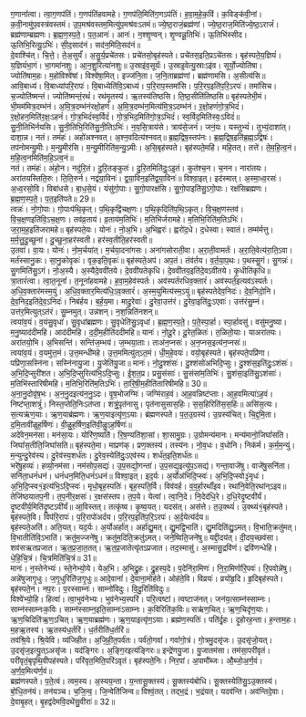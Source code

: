 

  
ग॒णानां॑त्वा। त्वा॒ग॒णप॑तिं। ग॒णप॑तिंहवामहे। ग॒णप॑ति॒मिति॑ग॒णऽप॑तिं। ह॒वा॒म॒हे॒क॒विं। क॒विङ्क॑वी॒नां। क॒वी॒नामु॑प॒वस्त्र॑वस्तमं। उ॒प॒मश्र॑वस्तम॒मित्यु॑प॒मश्र॑वःऽतमं॥ ज्ये॒ष्ठ॒राजं॒ब्रह्म॑णां। ज्ये॒ष्ठ॒राज॒मिति॑ज्ये॒ष्ठ॒ऽराजं॑। ब्रह्म॑णाम्ब्रह्मणः। ब्र॒ह्म॒ण॒स्प॒ते॒। प॒त॒आनः॑। आनः॑। न॒श्शृ॒ण्वन्। शृ॒ण्वन्नू॒तिभिः॑। ऊ॒तिभि॑स्सीद। ऊ॒तिभि॒रित्यू॒ऽभिः॑। सी॒द॒साद॑नं। सद॑न॒मिति॒सद॑नं॥  
दे॒वाश्चि॑त्। चि॒त्ते॒। ते॒अ॒सुर्यं॑। अ॒सु॒र्य॒प्रचे॑तसः। प्रचे॑तसो॒बृह॑स्पते। प्रचे॑तस॒इति॒प्रऽचे॑तसः। बृह॑स्पते॒य॒ज्ञियं॑। य॒ज्ञियं॑भा॒गं। भा॒गमा॑नशुः। आ॒न॒शु॒रित्या॑नशुः॥ उ॒स्राइ॑व॒सूर्यः॑। उ॒स्राइ॒वेत्यु॒स्राःऽइ॑व। सूर्यो॒ज्योति॑षा। ज्योति॑षाम॒हः। म॒होविश्वे॑षां। विश्वे॑षा॒मित्। इज्ज॑नि॒ता। ज॒नि॒ताब्रह्म॑णां। ब्रह्म॑णामसि। अ॒सीत्य॑सि॥  
आवि॒बाध्य॑। वि॒बाध्या॑परि॒रापः॑। वि॒बाध्येति॑वि॒ऽबाध्य॑। प॒रि॒राप॒स्तमां॑सि। प॒रि॒रप॒इति॑प॒रि॒ऽरपः॑। तमां॑सिच। च॒ज्योति॑ष्मन्तं। ज्योति॑ष्मन्तं॒रथं॑। रथ॑मृ॒तस्य॑। ऋ॒तस्य॑तिष्ठसि। ति॒ष्ठ॒सीति॑तिष्ठसि॥ बृह॑स्पतेभी॒मं। भी॒मम॑मित्र॒दम्भ॑नं। अ॒मि॒त्र॒दम्भ॑नंरक्षो॒हणं॑। अ॒मि॒त्र॒दम्भ॑न॒मित्य॑मि॒त्र॒ऽदम्भ॑नं। ऱ॒क्षो॒हणं॑गो॒त्र॒भिदं॑। र॒क्षो॒हन॒मिति॑र॒क्षः॒ऽहनं॑। गो॒त्र॒भिदं॑स्व॒र्विदं॑। गो॒त्र॒भिद॒मिति॑गो॒त्र॒ऽभिदं॑। स्व॒र्विद॒मिति॑स्वः॒ऽविदं॑॥  
सु॒नी॒तिभि॑र्नयसि। सु॒नी॒तिभि॒रिति॑सु॒नी॒तिऽभिः॑। न॒य॒सि॒त्राय॑से। त्राय॑से॒जनं॑। जनं॒यः। यस्तुभ्यं॑। तुभ्यं॒दाशा॑त्। दाशा॒न्न। नतं। तमंहः॑। अहो॑अश्नवत्। अ॒श्न॒वदित्य॑श्नवत्॥ ब्र॒ह्म॒द्विष॒स्तप॑नः। ब्र॒ह्म॒द्विष॒इति॑ब्र॒ह्म॒ऽद्विषः॑। तप॑नोमन्यु॒मीः। म॒न्यु॒मीर॑सि। म॒न्यु॒मीरिति॑म॒न्यु॒ऽमीः। अ॒सि॒बृह॑स्पते। बृह॑स्पते॒महि॑। महि॒तत्। तत्ते॑। ते॒म॒हि॒त्व॒नं। म॒हि॒त्व॒नमिति॑म॒हि॒ऽत्व॒नं॥  
नतं। तमंहः॑। अंहो॒न। नदु॑रि॒तं। दु॒रि॒तङ्कुतः॑। दु॒रि॒तमिति॑दुः॒ऽइ॒तं। कुत॑श्च॒न। च॒नन। नारा॑तयः। अरा॑तयस्तिति॒रुः। ति॒ति॒रुर्न। नद्व॑या॒विनः॑। द्व॒या॒विन॒इति॑द्व॒या॒विनः॑॥ विश्वा॒इत्। इद॑स्मात्। अ॒स्मा॒ध्व॒रसः॑। अ॒ध्व॒रसो॒वि। विबा॑धसे। बा॒ध॒से॒यं। यंसु॑गो॒पाः। सु॒गो॒पारक्ष॑सि। सु॒गो॒पाइति॑सु॒ऽगो॒पाः। रक्ष॑सिब्रह्मणः। ब्र॒ह्म॒ण॒स्प॒ते॒। प॒त॒इति॑पते॥ 29॥  
त्वन्नः॑। नो॒गो॒पाः। गो॒पाःप॑थि॒कृत्। प॒थि॒कृद्वि॑चक्ष॒णः। प॒थि॒कृदिति॑प॒थि॒ऽकृत्। वि॒च॒क्ष॒णस्तव॑। वि॒च॒क्ष॒णइति॑वि॒ऽच॒क्ष॒णः। तव॑व्र॒ताय॑। व्र॒ताय॑म॒तिभिः॑। म॒तिभि॑र्जरामहे। म॒तिभि॒रिति॑म॒तिऽभिः॑। ज॒रा॒म॒ह॒इति॑जरामहे॥ बृह॑स्पते॒यः। योनः॑। नो॒अ॒भि। अ॒भिह्वरः॑। ह्वरो॑द॒धे। द॒धेस्वा। स्वातं। तम्म॑र्मत्तु। म॒र्म॒त्तु॒दु॒च्छुना॑। दु॒च्छुना॒हर॑स्वती। हर॑स्व॒तीति॒हर॑स्वती॥  
उ॒तवा॑। वा॒यः। योनः॑। नो॒म॒र्चया॑त्। म॒र्चया॒दना॑गसः। अना॑गसोराती॒वा। अ॒रा॒ती॒वामर्तः॑। अ॒रा॒ति॒वेत्य॑रा॒ति॒ऽवा। मर्त॑स्सानु॒कः। सा॒नु॒कोवृकः॑। वृक॒इति॒वृकः॑॥ बृह॑स्पते॒अप॑। अप॒तं। तंव॑र्तय। व॒र्त॒या॒प॒थः। प॒थस्सु॒गं। सु॒गन्नः॑। सु॒गमिति॑सु॒ऽगं। नो॒अ॒स्यै। अ॒स्यैदे॒ववी॑तये। दे॒ववी॑यतेकृधि। दे॒ववी॑तय॒इति॑दे॒वऽवी॑तये। कृ॒धीति॑कृधि॥  
त्रा॒तारं॑त्वा। त्वा॒त॒नूनां॑। त॒नूनां॑हवामहे। ह॒वा॒म॒हेव॑स्पर्तः। अव॑स्पर्तरधिव॒क्तारं॑। अव॑स्पर्त॒इत्यव॑ऽस्पर्तः। अ॒धि॒व॒क्तार॑मस्म॒युं। अ॒धि॒व॒क्तार॒मित्य॑धि॒ऽव॒क्तारं॑। अ॒स्म॒युमित्य॑स्म॒ऽयुं॥ बृह॑स्पतेदेव॒निदः॑। दे॒व॒निदो॒नि। दे॒व॒निद॒इति॑दे॒व॒ऽनिदः॑। निब॑र्हय। ब॒र्ह॒य॒मा। मादु॒रेवाः॑। दु॒रेवा॒उत्त॑रं। दु॒रेवा॒इति॑दुः॒ऽएवाः॑। उत्त॑रंसु॒म्नं। उत्त॑र॒मित्युत्ऽत॑रं। सु॒म्नमुत्। उन्न॑शन्। न॒श॒न्निति॑नशन्॥  
त्वया॑व॒यं। व॒यंसु॒वृधा॑। सु॒वृधा॑ब्रह्मणः। सु॒वृधेति॑सु॒ऽवृधा॑। ब्र॒ह्म॒ण॒स्प॒ते॒। प॒ते॒स्पा॒र्हा। स्पा॒र्हावसु॑। वसु॑मनु॒ष्या। म॒नु॒ष्याद॑दीमहि। आद॑दीमहि। द॒दी॒म॒हीति॑ददीमहि॥ यानः॑। नो॒दू॒रे। दू॒रेत॒ळितः॑। त॒ळितो॒याः। याअरा॑तयः। अरा॑तयो॒भि। अ॒भिसन्ति॑। सन्ति॑ज॒म्भय॑। ज॒म्भया॒ताः। ताअ॑न॒प्नसः॑। अ॒न॒प्नस॒इत्य॑न॒प्नसः॑॥  
त्वया॑व॒यं। व॒यमु॑त्त॒मं। उ॒त्त॒मन्धी॑महे। उ॒त्त॒ममित्यु॑त्ऽत॒मं। धी॒म॒हे॒वयः॑। वयो॒बृह॑स्पते। बृह॑स्पते॒पप्रि॑णा। पप्रि॑णा॒सस्नि॑ना। सस्नि॑नायु॒जा। यु॒जेति॑यु॒जा॥ मानः॑। नो॒दु॒श्शंसः॑। दु॒श्शंसो॑अभिदि॒प्सुः। दु॒श्शंस॒इति॑दुः॒ऽशंसः॑। अ॒भि॒दि॒प्सुरी॑शत। अ॒भि॒दि॒प्सुरित्य॑भि॒ऽदि॒प्सुः। ई॒श॒त॒प्र। प्रसु॒संसाः॑। सु॒संसा॑म॒तिभिः॑। सु॒शंसा॒इति॑सु॒ऽशंसाः॑। म॒तिभि॑स्तारिषीमहि। म॒तिभि॒रिति॑म॒तिऽभिः॑। ता॒रि॒षी॒म॒हीति॑तारिषीमहि॥ 30॥  
अ॒ना॒नु॒दोवृ॑ष॒भः। अ॒न॒नु॒दइत्य॑न॒नु॒ऽदः। वृ॒ष॒भोजग्मिः॑। जग्मि॑राह॒वं। आ॒ह॒वन्निष्ट॑प्ताः। आ॒ह॒वमित्या॑ऽह॒वं। निष्ट॑प्ता॒शत्रुं॑। निस्त॒प्तेति॒निःऽत॑प्ता। शत्रुं॒पृत॑नासु। पृत॑नासुसास॒हिः। स॒स॒हिरिति॑स॒स॒हिः॥ असि॑स॒त्यः। स॒त्यऋ॑ण॒याः। ऋ॒ण॒याब्र॑ह्मणः। ऋ॒ण॒याइत्यृ॑ण॒ऽयाः। ब्र॑ह्मणस्पते। प॒त॒उ॒ग्रस्य॑। उ॒ग्रस्य॑चित्। चि॒द्द॒मि॒ता। द॒मि॒तावी॑ळुह॒र्षिणः॑। वी॒ळु॒ह॒र्षिण॒इति॑वी॒ळु॒ऽह॒र्षिणः॑॥  
अदे॑वेन॒मन॑सा। मन॑सा॒यः। योरि॑ण॒ष्यति॑। रि॒ष॒ण्यति॑शा॒सां। शा॒सामु॒ग्रः। उ॒ग्रोमन्य॑मानः। मन्य॑मानो॒जिघां॑सति। जिघां॑स॒तीति॒जिघां॑सति॥ बृह॑स्पते॒मा। माप्रण॑क्। प्रण॒क्तस्य॑। तस्य॑नः। नो॒व॒धः। व॒धोनि। निक॑र्म। क॒र्म॒म॒न्युं। म॒न्युन्दु॒रेव॑स्य। दु॒रेव॑स्य॒शर्ध॑तः। दु॒रेव॒स्येति॑दुः॒ऽएव॑स्य। शर्ध॑त॒इति॒शर्ध॑तः॥  
भरे॑षु॒हव्यः॑। हव्यो॒नम॑सा। नम॑सोप॒सद्यः॑। उ॒प॒सद्यो॒गन्ता॑। उ॒प॒सद्य॒इत्यु॑प॒ऽसद्य॑। गन्ता॒वाजे॑षु। वाजे॑षु॒सनि॑ता। सनि॑ता॒धनं॑धनं। धनं॑धन॒मिति॒धनं॑ऽधनं॥ विश्वा॒इत्। इद॒र्यः। अ॒र्योअ॑भिदि॒प्स्वः॑। अ॒भि॒दि॒प्स्वो३॒॑मृधः॑। अ॒भि॒दि॒प्स्व१॒॑इत्य॑भि॒ऽदि॒प्स्वः॑। मृधो॒बृह॒स्पतिः॑। बृह॒स्पति॒र्वि। विव॑वर्ह। व॒व॒र्हा॒रथाँ॑इव। रथा॑नि॒वेति॒रथा॑न्ऽइव॥  
तेजि॑ष्ठयातप॒नी। त॒प॒नीर॒क्षसः॑। र॒क्षस॑स्तप। त॒प॒ये। येत्वा॑। त्वा॒नि॒दे। नि॒देद॑धि॒रे। द॒धि॒रेदृ॒ष्टवी॑र्यं। दृ॒ष्टवी॑र्य॒मिति॑दृ॒ष्टऽवी॑र्यं॥ आ॒विस्तत्। तत्कृ॑ष्व। कृ॒ष्व॒यत्। यदस॑त्। अस॑त्ते। त॒उ॒क्थ्यं॑। उ॒क्थ्यं१॒॑बृह॑स्पते। बृह॑स्पते॒वि। विप॑रि॒रापः॑। प॒रि॒रापो॑अर्दय। प॒रि॒रप॒इति॑प॒रि॒ऽरपः॑। अ॒र्द॒येत्य॑र्दय॥  
बृह॑स्पते॒अति॑। अति॒यत्। यद॒र्यः। अ॒र्योअर्हा॑त्। अर्हा॑द्यु॒मत्। द्यु॒मद्वि॒भाति॑। द्यु॒मदिति॑द्यु॒ऽमत्। वि॒भाति॒क्रतु॑मत्। वि॒भातीति॑वि॒ऽभाति॑। क्रतु॑म॒ज्जने॑षु। क्रतु॑म॒दिति॒क्रतु॑ऽमत्। जने॒ष्विति॒जने॑षु॥ यद्दी॒दय॑त्। दी॒दय॒च्छव॑सा। शव॑सऋतप्रजात। ऋ॒त॒प्र॒जा॒त॒तत्। ऋ॒त॒प्र॒जातेत्यृ॑तऽप्रजात। तद॒स्मासु॑। अ॒स्मासु॒द्रवि॑णं। द्रवि॑णन्धेहि। धे॒हि॒चि॒त्रं। चि॒त्रमिति॑चि॒त्रं॥ 31॥  
मानः॑। न॒स्तेनेभ्यः॑। स्ते॒नेभ्यो॒ये। येअ॒भि। अ॒भिद्रु॒हः। द्रु॒हस्प॒दे। प॒देनि॑रा॒मिणः॑। नि॒रा॒मिणो॑रि॒पवः॑। रि॒पवोन्ने॑षु। अन्ने॑षुजागृ॒धुः। ज॒गृ॒धुरिति॑ज॒गृ॒धुः॥ आदे॒वानां॑। दे॒वाना॒मोह॑ते। ओह॑ते॒वि। विव्रयः॑। व्रयो॑हृ॒दि। हृ॒दिबृह॑स्पते। बृह॑स्पते॒न। नप॒रः। प॒रस्साम्नः॑। साम्नो॑विदुः। वि॒दु॒रिति॑विदुः॥  
विश्वे॑भ्यो॒हि। हित्वा॑। त्वा॒भुव॑नेभ्यः। भुव॑नेभ्य॒स्परि॑। परि॒त्वष्टा॑। त्वष्टाज॑नत्। जन॑य॒त्साम्न॑स्साम्नः। साम्न॑स्साम्नःक॒विः। साम्न॑स्साम्न॒इति॒साम्नः॑ऽसाम्नः। क॒विरिति॑क॒विः॥ सऋ॑ण॒चित्। ऋ॒ण॒चिदृ॑ण॒याः। ऋ॒ण॒चिदिति॑ऋ॒ण॒ऽचित्। ऋ॒ण॒याब्रह्म॑णः। ऋ॒ण॒याइत्यृ॑ण॒ऽयाः। ब्रह्म॑ण॒स्पतिः॑। पति॑र्दृ॒हः। दृ॒होरह॒न्ता। ह॒न्ताम॒हः। म॒हऋ॒तस्य॑। ऋ॒तस्य॑ध॒र्तरि॑। ध॒र्तरीति॑ध॒र्तरि॑॥  
तव॑श्रि॒ये। श्रि॒येवि। व्य॑जिहीत। अ॒जि॒ही॒त॒पर्व॑तः। पर्व॑तो॒गवां॑। गवां॑गो॒त्रं। गो॒त्रमु॒दसृ॑जः। उ॒दसृ॑जो॒यत्। उ॒दसृ॑ज॒इत्यु॒त्ऽअसृ॑जः। यद॑ङ्गिरः। अ॒ङ्गि॒रइत्य॑ङ्गिरः॥ इन्द्रे॑णयु॒जा। यु॒जातम॑सा। तम॑सा॒परी॑वृतं। परी॑वृतं॒बृपृथि॒वीपह॑स्पते। परि॑वृत॒मिति॒परि॑ऽवृतं। बृह॑स्पते॒निः। निर॒पां। अ॒पामौ॑ब्जः। औ॒ब्जो॒अ॒र्ण॒वं। अ॒र्ण॒व॒मित्य॑र्ण॒वं॥  
ब्रह्म॑णस्पते। प॒ते॒त्वं। त्वम॒स्य। अ॒स्यय॒न्ता। य॒न्तासू॒क्तस्य॑। सू॒क्तस्य॑बोधि। सू॒क्तस्येति॑सु॒ऽउ॒क्तस्य॑। बो॒धि॒तन॑यं। तन॑यञ्च। च॒जि॒न्व॒। जि॒न्वेति॑जिन्व॥ विश्वं॒तत्। तद्भ॒द्रं। भ॒द्रंयत्। यदव॑न्ति। अव॑न्तिदे॒वाः। दे॒वाबृ॒हत्। बृ॒हद्व॑देमवि॒दथे॑सु॒वीराः॑॥ 32॥  
